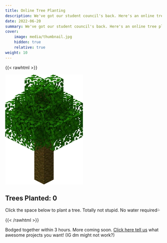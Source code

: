 ```yaml
---
title: Online Tree Planting
description: We've got our student council's back. Here's an online tree planting activity as they promised.
date: 2022-06-20
summary: We've got our student council's back. Here's an online tree planting activity as they promised.
cover:
    image: media/thumbnail.jpg
    hidden: true
    relative: true
weight: 10
---
```


{{< rawhtml >}}
<div class="tree-wrapper">
    <div class="visually-hidden">
        <img id="source" src="media/Jungle_Tree.webp">
    </div>
    <h2 class="">Trees Planted: <span id="counter">0</span></h2>
    <p class="tree-desc">Click the space below to plant a tree. Totally not stupid. No water required💦</p>
    <canvas height="400" id="trees" width="500"></canvas>
</div>
{{< /rawhtml >}}

Bodged together within 3 hours. More coming soon. [Click here tell us](https://instagram.com/veriquiti.quo) what awesome projects you want! (IG dm might not work?)
